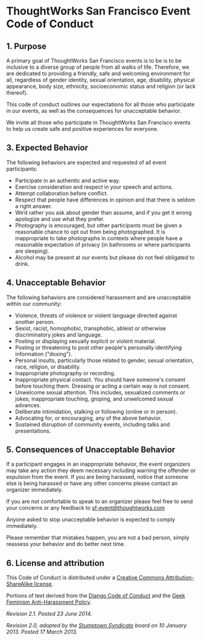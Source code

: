 # ThoughtWorks San Francisco Event Code of Conduct

## 1. Purpose

A primary goal of ThoughtWorks San Francisco events is to be is to be inclusive to a diverse group of people from all walks of life. Therefore, we are dedicated to providing a friendly, safe and welcoming environment for all, regardless of gender identity, sexual orientation, age, disability, physical appearance, body size, ethnicity, socioeconomic status and religion (or lack thereof). 

This code of conduct outlines our expectations for all those who participate in our events, as well as the consequences for unacceptable behavior.

We invite all those who participate in ThoughtWorks San Francisco events to help us create safe and positive experiences for everyone.

## 3. Expected Behavior

The following behaviors are expected and requested of all event participants:

  * Participate in an authentic and active way. 
  * Exercise consideration and respect in your speech and actions.
  * Attempt collaboration before conflict. 
  * Respect that people have differences in opinion and that there is seldom a right answer.
  * We’d rather you ask about gender than assume, and if you get it wrong apologize and use what they prefer.
  * Photography is encouraged, but other participants must be given a reasonable chance to opt out from being photographed. It is inappropriate to take photographs in contexts where people have a reasonable expectation of privacy (in bathrooms or where participants are sleeping).
  * Alcohol may be present at our events but please do not feel obligated to drink.

## 4. Unacceptable Behavior

The following behaviors are considered harassment and are unacceptable within our community:

  * Violence, threats of violence or violent language directed against another person.
  * Sexist, racist, homophobic, transphobic, ableist or otherwise discriminatory jokes and language.
  * Posting or displaying sexually explicit or violent material.
  * Posting or threatening to post other people's personally identifying information ("doxing").
  * Personal insults, particularly those related to gender, sexual orientation, race, religion, or disability.
  * Inappropriate photography or recording.
  * Inappropriate physical contact. You should have someone's consent before touching them. Dressing or acting a certain way is not consent.
  * Unwelcome sexual attention. This includes, sexualized comments or jokes; inappropriate touching, groping, and unwelcomed sexual advances.
  * Deliberate intimidation, stalking or following (online or in person).
  * Advocating for, or encouraging, any of the above behavior.
  * Sustained disruption of community events, including talks and presentations.

## 5. Consequences of Unacceptable Behavior


If a participant engages in an inappropriate behavior, the event organizers may take any action they deem necessary including warning the offender or expulsion from the event. If you are being harassed, notice that someone else is being harassed or have any other concerns please contact an organizer immediately. 

If you are not comfortable to speak to an organizer please feel free to send your concerns or any feedback to sf-event@thoughtworks.com

Anyone asked to stop unacceptable behavior is expected to comply immediately.

Please remember that mistakes happen, you are not a bad person, simply reassess your behavior and do better next time.

## 6. License and attribution

This Code of Conduct is distributed under a [Creative Commons Attribution-ShareAlike license](http://creativecommons.org/licenses/by-sa/3.0/). 

Portions of text derived from the [Django Code of Conduct](https://www.djangoproject.com/conduct/) and the [Geek Feminism Anti-Harassment Policy](http://geekfeminism.wikia.com/wiki/Conference_anti-harassment/Policy).

_Revision 2.1. Posted 23 June 2014._

_Revision 2.0, adopted by the [Stumptown Syndicate](http://stumptownsyndicate.org) board on 10 January 2013. Posted 17 March 2013._

